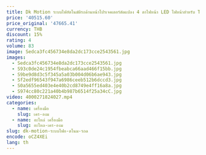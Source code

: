 ```yaml
---
title: Dk Motion ระบบไฟอัตโนมัติรถด้านหน้าโปรเจคเตอร์ดัดแปลง 4 ตาไฟหน้า LED ไฟหน้าสําหรับ Toyota Camry 2018-24
price: '40515.60'
price_original: '47665.41'
currency: THB
discount: 15%
rating: 4
volume: 83
image: Sedca3fc456734e8da2dc173cce2543561.jpg
images:
  - Sedca3fc456734e8da2dc173cce2543561.jpg
  - S93c0de24c1954fbeabca66aad466f15bb.jpg
  - S9be9d8d3c5f345a5a03b004d06b6ae943.jpg
  - Sf2edf96543f947a6986ceeb512b6dccd3.jpg
  - S0a5655ed403e4e40b2cd8749e4ff16a8a.jpg
  - S974cc80c221a40b4b987b6514f25a34cC.jpg
video: 4000271824027.mp4
categories:
  - name: เครื่องมือ
    slug: เคร-องม
  - name: อะไหล่ เครื่องมือ
    slug: อะไหล-เคร-องม
slug: dk-motion-ระบบไฟอ-ตโนม-รถด
encode: oCZ4XEi
lang: th
---
```

  
